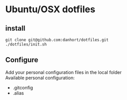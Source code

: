 # Ubuntu/OSX dotfiles

## install
```
git clone git@github.com:danhort/dotfiles.git
./dotfiles/init.sh
```

## Configure
Add your personal configuration files in the local folder  
Available personal configuration:
- .gitconfig
- .alias
